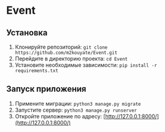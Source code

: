 # Event


## Установка

1. Клонируйте репозиторий: `git clone https://github.com/m2kouyate/Event.git`
2. Перейдите в директорию проекта: `cd Event`
3. Установите необходимые зависимости: `pip install -r requirements.txt`


## Запуск приложения
1. Примените миграции: `python3 manage.py migrate`
2. Запустите сервер: `python3 manage.py runserver`
3. Откройте приложение по адресу: [http://127.0.0.1:8000/](http://127.0.0.1:8000/)
